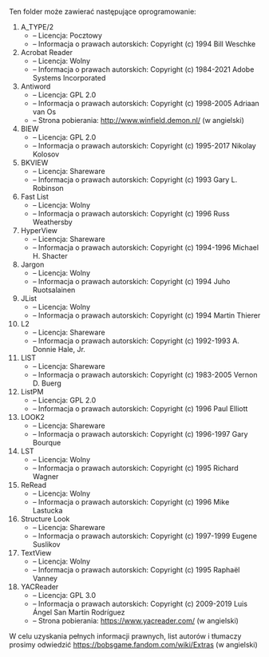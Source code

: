 Ten folder może zawierać następujące oprogramowanie:

1. A_TYPE/2
   - – Licencja: Pocztowy
   - – Informacja o prawach autorskich: Copyright (c) 1994 Bill Weschke
2. Acrobat Reader
   - – Licencja: Wolny
   - – Informacja o prawach autorskich: Copyright (c) 1984-2021 Adobe Systems Incorporated
3. Antiword
   - – Licencja: GPL 2.0
   - – Informacja o prawach autorskich: Copyright (c) 1998-2005 Adriaan van Os
   - – Strona pobierania: http://www.winfield.demon.nl/ (w angielski)
4. BIEW
   - – Licencja: GPL 2.0
   - – Informacja o prawach autorskich: Copyright (c) 1995-2017 Nikolay Kolosov
5. BKVIEW
   - – Licencja: Shareware
   - – Informacja o prawach autorskich: Copyright (c) 1993 Gary L. Robinson
6. Fast List
   - – Licencja: Wolny
   - – Informacja o prawach autorskich: Copyright (c) 1996 Russ Weathersby
7. HyperView
   - – Licencja: Shareware
   - – Informacja o prawach autorskich: Copyright (c) 1994-1996 Michael H. Shacter
8. Jargon
   - – Licencja: Wolny
   - – Informacja o prawach autorskich: Copyright (c) 1994 Juho Ruotsalainen
9. JList
   - – Licencja: Wolny
   - – Informacja o prawach autorskich: Copyright (c) 1994 Martin Thierer
10. L2
    - – Licencja: Shareware
    - – Informacja o prawach autorskich: Copyright (c) 1992-1993 A. Donnie Hale, Jr.
11. LIST
    - – Licencja: Shareware
    - – Informacja o prawach autorskich: Copyright (c) 1983-2005 Vernon D. Buerg
12. ListPM
    - – Licencja: GPL 2.0
    - – Informacja o prawach autorskich: Copyright (c) 1996 Paul Elliott
13. LOOK2
    - – Licencja: Shareware
    - – Informacja o prawach autorskich: Copyright (c) 1996-1997 Gary Bourque
14. LST
    - – Licencja: Wolny
    - – Informacja o prawach autorskich: Copyright (c) 1995 Richard Wagner
15. ReRead
    - – Licencja: Wolny
    - – Informacja o prawach autorskich: Copyright (c) 1996 Mike Lastucka
16. Structure Look
    - – Licencja: Shareware
    - – Informacja o prawach autorskich: Copyright (c) 1997-1999 Eugene Suslikov
17. TextView
    - – Licencja: Wolny
    - – Informacja o prawach autorskich: Copyright (c) 1995 Raphaël Vanney
18. YACReader
    - – Licencja: GPL 3.0
    - – Informacja o prawach autorskich: Copyright (c) 2009-2019 Luis Ángel San Martín Rodríguez
    - – Strona pobierania: https://www.yacreader.com/ (w angielski)

W celu uzyskania pełnych informacji prawnych, list autorów i tłumaczy prosimy odwiedzić https://bobsgame.fandom.com/wiki/Extras (w angielski)
